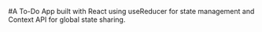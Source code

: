 #A To-Do App built with React using useReducer for state management and Context API for global state sharing.
